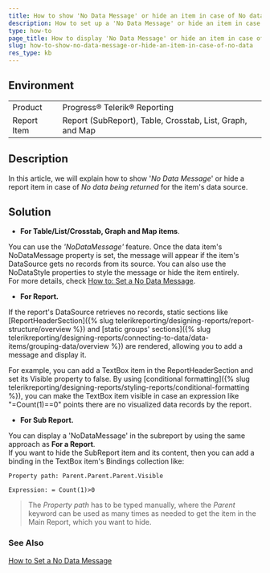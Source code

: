 ```yaml
---
title: How to show 'No Data Message' or hide an item in case of No data
description: How to set up a 'No Data Message' or hide an item in case of No data.
type: how-to
page_title: How to display 'No Data Message' or hide an item in case of No data
slug: how-to-show-no-data-message-or-hide-an-item-in-case-of-no-data
res_type: kb
---
```


## Environment

<table>
	<tr>
		<td>Product</td>
		<td>Progress® Telerik® Reporting</td>
	</tr>
	<tr>
		<td>Report Item</td>
		<td>Report (SubReport), Table, Crosstab, List, Graph, and Map</td>
	</tr>
</table>

## Description

In this article, we will explain how to show '*No Data Message*' or hide a report item in case of *No data being returned* for the item's data source.  
  
## Solution

- **For Table/List/Crosstab, Graph and Map items**.  

You can use the *'NoDataMessage'* feature. Once the data item's NoDataMessage property is set, the message will appear if the item's DataSource gets no records from its source. You can also use the NoDataStyle properties to style the message or hide the item entirely.  
For more details, check [How to: Set a No Data Message](../report-structure-dataitem-set-no-data-message).

- **For Report.**  

If the report's DataSource retrieves no records, static sections like [ReportHeaderSection]({% slug telerikreporting/designing-reports/report-structure/overview %}) and [static groups' sections]({% slug telerikreporting/designing-reports/connecting-to-data/data-items/grouping-data/overview %}) are rendered, allowing you to add a message and display it.  

For example, you can add a TextBox item in the ReportHeaderSection and set its Visible property to false. By using [conditional formatting]({% slug telerikreporting/designing-reports/styling-reports/conditional-formatting %}), you can make the TextBox item visible in case an expression like "=Count(1)==0" points there are no visualized data records by the report.

- **For Sub Report.**  
 
You can display a 'NoDataMessage' in the subreport by using the same approach as **For a Report**.  
If you want to hide the SubReport item and its content, then you can add a binding in the TextBox item's Bindings collection like:  

```
Property path: Parent.Parent.Parent.Visible

Expression: = Count(1)>0
```

> The *Property path* has to be typed manually, where the *Parent* keyword can be used as many times as needed to get the item in the Main Report, which you want to hide.

### See Also

[How to Set a No Data Message](../report-structure-dataitem-set-no-data-message)
